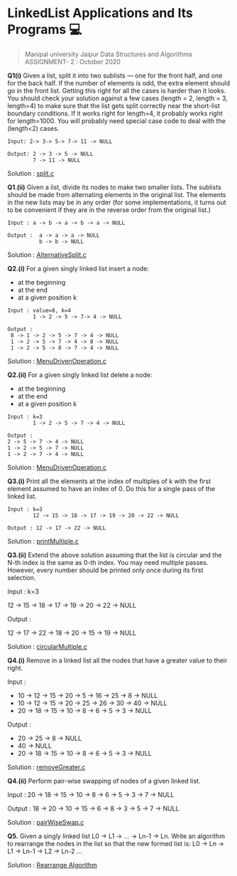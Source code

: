 # LinkedList Applications and Its Programs :computer:

> Manipal university Jaipur Data Structures and Algorithms ASSIGNMENT- 2 :  October 2020

**Q1(i)** Given a list, split it into two sublists — one for the front half, and one for the
back half. If the number of elements is odd, the extra element should go in the
front list. Getting this right for all the cases is harder than it looks. You should
check your solution against a few cases (length = 2, length = 3, length=4) to make
sure that the list gets split correctly near the short-list boundary conditions. If it
works right for length=4, it probably works right for length=1000. You will probably
need special case code to deal with the (length<2) cases.
```
Input: 2-> 3-> 5-> 7-> 11 -> NULL
```
```
Output: 2 -> 3 -> 5 -> NULL
        7 -> 11 -> NULL
```
Solution :  [split.c](split.c)

**Q1.(ii)** Given a list, divide its nodes to make two smaller lists. The sublists should be
made from alternating elements in the original list. The elements in the new lists
may be in any order (for some implementations, it turns out to be convenient if they are in the reverse order from the original list.)
```
Input : a -> b -> a -> b -> a -> NULL
```
```
Output :  a -> a -> a -> NULL
          b -> b -> NULL
```
Solution :  [AlternativeSplit.c](AlternativeSplit.c)

**Q2.(i)** For a given singly linked list insert a node:
* at the beginning
* at the end
* at a given position k
```
Input : value=8, k=4
        1 -> 2 -> 5 -> 7-> 4 -> NULL
```
```
Output :
 8 -> 1 -> 2 -> 5 -> 7 -> 4 -> NULL
 1 -> 2 -> 5 -> 7 -> 4 -> 8 -> NULL
 1 -> 2 -> 5 -> 8 -> 7 -> 4 -> NULL
```
Solution :  [MenuDrivenOperation.c]()

**Q2.(ii)** For a given singly linked list delete a node:
* at the beginning
* at the end
* at a given position k
```
Input : k=3
        1 -> 2 -> 5 -> 7 -> 4 -> NULL
```
```
Output :
2 -> 5 -> 7 -> 4 -> NULL
1 -> 2 -> 5 -> 7 -> NULL
1 -> 2 -> 7 -> 4 -> NULL
```
Solution :  [MenuDrivenOperation.c]()

**Q3.(i)** Print all the elements at the index of multiples of k with the first element assumed to have an index of 0. Do this for a single pass of the linked list.
```
Input : k=3
        12 -> 15 -> 18 -> 17 -> 19 -> 20 -> 22 -> NULL
```
```
Output : 12 -> 17 -> 22 -> NULL
```
Solution :  [printMultiple.c]()

**Q3.(ii)** Extend the above solution assuming that the list is circular and the N-th index is the same as 0-th index. You may need multiple passes. However, every number should be printed only once during its first selection.

Input :
k=3

12 -> 15 -> 18 -> 17 -> 19 -> 20 -> 22 -> NULL

Output :

12 -> 17 -> 22 -> 18 -> 20 -> 15 -> 19 -> NULL

Solution :  [circularMultiple.c]()

**Q4.(i)** Remove in a linked list all the nodes that have a greater value to their right.

Input :
* 10 -> 12 -> 15 -> 20 -> 5 -> 16 -> 25 -> 8 -> NULL
* 10 -> 12 -> 15 -> 20 -> 25 -> 26 -> 30 -> 40 -> NULL
* 20 -> 18 -> 15 -> 10 -> 8 -> 6 -> 5 -> 3 -> NULL


Output :

* 20 -> 25 -> 8 -> NULL
* 40 -> NULL
* 20 -> 18 -> 15 -> 10 -> 8 -> 6 -> 5 -> 3 -> NULL

Solution :  [removeGreater.c]()

**Q4.(ii)** Perform pair-wise swapping of nodes of a given linked list.

Input :
20 -> 18 -> 15 -> 10 -> 8 -> 6 -> 5 -> 3 -> 7 -> NULL


Output :
18 -> 20 -> 10 -> 15 -> 6 -> 8 -> 3 -> 5 -> 7 -> NULL

Solution :  [pairWiseSwap.c]()

**Q5.** Given a singly linked list L0 -> L1 -> … -> Ln-1 -> Ln. Write an algorithm to rearrange the nodes in the list so that the new formed list is: L0 -> Ln -> L1 -> Ln-1 -> L2 -> Ln-2 …

Solution :  [Rearrange Algorithm](https://gist.github.com/anubhavbagri/b450b4c3ba12927dd56e3133c31c2aa7/f690d90f6f8d4177e05f6dac7c300c5d3176a89b)